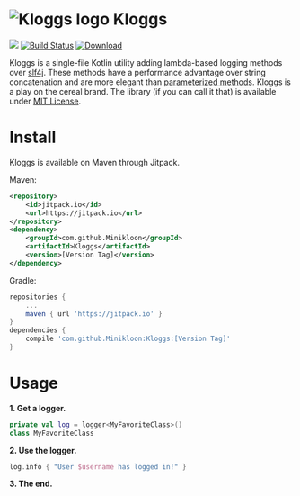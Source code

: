 # ![Kloggs logo](http://i.imgur.com/8VjjUUh.png) Kloggs
[![](https://img.shields.io/badge/Kotlin-1.1.1-blue.svg)](https://kotlinlang.org/)
[![Build Status](https://travis-ci.org/Minikloon/Kloggs.svg?branch=master)](https://travis-ci.org/Minikloon/Kloggs)
[![Download](https://api.bintray.com/packages/minikloon/Kloggs/Kloggs/images/download.svg) ](https://bintray.com/minikloon/Kloggs/Kloggs/_latestVersion)

Kloggs is a single-file Kotlin utility adding lambda-based logging methods over [slf4j](https://www.slf4j.org/).
These methods have a performance advantage over string concatenation and are more elegant than [parameterized methods](https://www.slf4j.org/faq.html#logging_performance).
Kloggs is a play on the cereal brand.
The library (if you can call it that) is available under [MIT License](https://tldrlegal.com/license/mit-license).

# Install

Kloggs is available on Maven through Jitpack.

Maven:
```xml
<repository>
    <id>jitpack.io</id>
    <url>https://jitpack.io</url>
</repository>
<dependency>
    <groupId>com.github.Minikloon</groupId>
    <artifactId>Kloggs</artifactId>
    <version>[Version Tag]</version>
</dependency>
```

Gradle:
```groovy
repositories {
	...
	maven { url 'https://jitpack.io' }
}
dependencies {
	compile 'com.github.Minikloon:Kloggs:[Version Tag]'
}
```

# Usage

**1. Get a logger.**
```kotlin
private val log = logger<MyFavoriteClass>()
class MyFavoriteClass
```

**2. Use the logger.**
```kotlin
log.info { "User $username has logged in!" }
```

**3. The end.**
